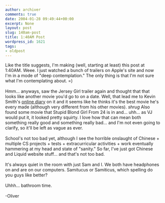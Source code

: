 ```yaml
---
author: archiver
comments: true
date: 2004-01-28 09:49:44+00:00
excerpt: None
layout: post
slug: 140am-post
title: 1:40AM Post
wordpress_id: 1621
tags:
- oldpost
---
```


Like the title suggests, I'm making (well, starting at least) this post at 1:40AM. Weee. I just watched a bunch of trailers on Apple's site and now I'm in a mode of "deep contemplation." The only thing is that I'm not sure what I'm contemplating about. =)  <br /><br />Hmm... anyways, saw the Jersey Girl trailer again and thought that that looks like another movie you'd go to on a date.  Well, that lead me to Kevin Smith's <a href="http://www.moviepoopshoot.com/jerseygirl/">online diary</a> on it and it seems like he thinks it's the best movie he's every made (although very different from his other movies). *shrug* Also found some movie that Stupid Blond Girl From 24 is in and... uhh... as VJ would put it, it looked pretty squirty. I love how that can mean both something really good and something really bad... and I'm not even going to clarify, so it'll be left as vague as ever.<br /><br />School's not too bad yet, although I see the horrible onslaught of Chinese + multiple CS projects + tests + extracurricular activities + work eventually hammering at my head and state of "sanity."  So far, I've just got Chinese and Liquid website stuff... and that's not too bad.<br /><br />It's always quiet in the room with just Sam and I.  We both have headphones on and are on our computers.  Samitucus or Samiticus, which spelling do you guys like better?<br /><br />Uhhh... bathroom time.<br /><br />-Oliver